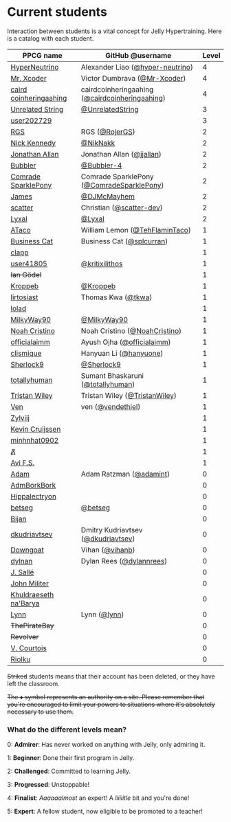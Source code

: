 # Current students

Interaction between students is a vital concept for Jelly Hypertraining. Here is a catalog with each student.

|PPCG name|GitHub @username|Level|
|---------|----------------|-----|
|[HyperNeutrino](https://codegolf.stackexchange.com/users/68942/hyperneutrino)|Alexander Liao ([@hyper-neutrino](https://github.com/hyper-neutrino))|4|
|[Mr. Xcoder](https://codegolf.stackexchange.com/users/59487/mr-xcoder)|Victor Dumbrava ([@Mr-Xcoder](https://github.com/Mr-Xcoder))|4|
|[caird coinheringaahing](https://codegolf.stackexchange.com/users/66833/caird-coinheringaahing)|cairdcoinheringaahing ([@cairdcoinheringaahing](https://github.com/cairdcoinheringaahing))|4|
|[Unrelated String](https://codegolf.stackexchange.com/users/85334/unrelated-string)|[@UnrelatedString](https://github.com/UnrelatedString)|3|
|[user202729](https://codegolf.stackexchange.com/users/69850/user202729)||3|
|[RGS](https://codegolf.stackexchange.com/users/75323/rgs)|RGS ([@RojerGS](https://github.com/RojerGS))|2|
|[Nick Kennedy](https://codegolf.stackexchange.com/users/42248/nick-kennedy)|[@NikNakk](https://github.com/NikNakk)|2|
|[Jonathan Allan](https://codegolf.stackexchange.com/users/53748/jonathan-allan)|Jonathan Allan ([@jjallan](https://github.com/jjallan))|2|
|[Bubbler](https://codegolf.stackexchange.com/users/78410/bubbler)|[@Bubbler-4](https://github.com/Bubbler-4)|2|
|[Comrade SparklePony](https://codegolf.stackexchange.com/users/64159/binary-barriolage)|Comrade SparklePony ([@ComradeSparklePony](https://github.com/ComradeSparklePony))|2|
|[James](https://codegolf.stackexchange.com/users/31716/james)|[@DJMcMayhem](https://github.com/DJMcMayhem/)|2|
|[scatter](https://codegolf.stackexchange.com/users/70388/christian)|Christian ([@scatter-dev](https://github.com/scatter-dev))|2|
|[Lyxal](https://github.com/Lyxal)|[@Lyxal](https://github.com/Lyxal)|2|
|[ATaco](https://codegolf.stackexchange.com/users/58375/ataco)|William Lemon ([@TehFlaminTaco](https://github.com/TehFlaminTaco))|1|
|[Business Cat](https://codegolf.stackexchange.com/users/53880/business-cat)|Business Cat ([@splcurran](https://github.com/splcurran))|1|
|[clapp](https://codegolf.stackexchange.com/users/41447/clapp)||1|
|[user41805](https://codegolf.stackexchange.com/users/41805/user41805)|[@kritixilithos](https://github.com/kritixilithos)|1|
|~~Ian Gödel~~||1|
|[Kroppeb](https://codegolf.stackexchange.com/users/81957/kroppeb)|[@Kroppeb](https://github.com/Kroppeb)|1|
|[lirtosiast](https://codegolf.stackexchange.com/users/39328/lirtosiast)|Thomas Kwa ([@tkwa](https://github.com/tkwa))|1|
|[lolad](https://codegolf.stackexchange.com/users/75059/lolad)||1|
|[MilkyWay90](https://codegolf.stackexchange.com/users/83048/milkyway90)|[@MilkyWay90](https://github.com/MilkyWay90)|1|
|[Noah Cristino](https://codegolf.stackexchange.com/users/61877/noah-cristino)|Noah Cristino ([@NoahCristino](https://github.com/NoahCristino))|1|
|[officialaimm](https://codegolf.stackexchange.com/users/59523/officialaimm)|Ayush Ojha ([@officialaimm](https://github.com/officialaimm))|1|
|[clismique](https://codegolf.stackexchange.com/users/49561/clismique)|Hanyuan Li ([@hanyuone](https://github.com/hanyuone))|1|
|[Sherlock9](https://codegolf.stackexchange.com/users/47581/sherlock9)|[@Sherlock9](https://github.com/Sherlock9)|1|
|[totallyhuman](https://codegolf.stackexchange.com/users/68615/totallyhuman)|Sumant Bhaskaruni ([@totallyhuman](https://github.com/totallyhuman))|1|
|[Tristan Wiley](https://codegolf.stackexchange.com/users/63690/tristan-wiley)|Tristan Wiley ([@TristanWiley](https://github.com/TristanWiley))|1|
|[Ven](https://codegolf.stackexchange.com/users/8328/ven)|ven ([@vendethiel](https://github.com/vendethiel))|1|
|[Zylviij](https://codegolf.stackexchange.com/users/30134/zylviij)||1|
|[Kevin Cruijssen](https://codegolf.stackexchange.com/users/52210/kevin-cruijssen)||1|
|[minhnhat0902](https://codegolf.stackexchange.com/users/94715/minhnhat0902)||1|
|[Λ̸̸](https://codegolf.stackexchange.com/users/92069/Λ%CC%B8%CC%B8)||1|
|[Avi F.S.](https://codegolf.stackexchange.com/users/87594/avi-f-s)||1|
|[Adam](https://codegolf.stackexchange.com/users/85825/adam)|Adam Ratzman ([@adamint](https://github.com/adamint))|0|
|[AdmBorkBork](https://codegolf.stackexchange.com/users/42963/admborkbork)||0|
|[Hippalectryon](https://codegolf.stackexchange.com/users/25056/hippalectryon)||0|
|[betseg](https://codegolf.stackexchange.com/users/56721/betseg)|[@betseg](https://github.com/betseg)|0|
|[Bijan](https://codegolf.stackexchange.com/users/66907/bijan)||0|
|[dkudriavtsev](https://codegolf.stackexchange.com/users/53551/dkudriavtsev)|Dmitry Kudriavtsev ([@dkudriavtsev](https://github.com/dkudriavtsev))|0|
|[Downgoat](https://codegolf.stackexchange.com/users/40695/downgoat)|Vihan ([@vihanb](https://github.com/vihanb))|0|
|[dylnan](https://codegolf.stackexchange.com/users/75553/dylnan)|Dylan Rees ([@dylannrees](https://github.com/dylannrees))|0|
|[J. Sallé](https://codegolf.stackexchange.com/users/74163/j-salle)||0|
|[John Militer](https://codegolf.stackexchange.com/users/70852/john-militer)||0|
|[Khuldraeseth na'Barya](https://codegolf.stackexchange.com/users/73884/khuldraeseth-nabarya)||0|
|[Lynn](https://codegolf.stackexchange.com/users/3852/lynn)|Lynn ([@lynn](https://github.com/lynn))|0|
|~~ThePirateBay~~||0|
|~~Revolver~~||0|
|[V. Courtois](https://codegolf.stackexchange.com/users/71499/v-courtois)||0|
|[Riolku](https://codegolf.stackexchange.com/users/90304/riolku)||0|

~~Striked~~ students means that their account has been deleted, or they have left the classroom.


~~The ♦ symbol represents an authority on a site. Please remember that you're encouraged to limit your powers to situations where it's absolutely necessary to use them.~~

### What do the different levels mean?

0: **Admirer**: Has never worked on anything with Jelly, only admiring it.

1: **Beginner**: Done their first program in Jelly.

2: **Challenged**: Committed to learning Jelly.

3: **Progressed**: Unstoppable!

4: **Finalist**: *Aaaaaalmost* an expert! A *liiiiitle* bit and you're done!

5: **Expert**: A fellow student, now eligible to be promoted to a teacher!
